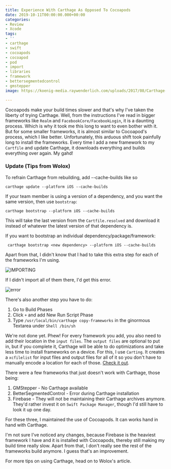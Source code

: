 ```yaml
---
title: Experience With Carthage As Opposed To Cocoapods
date: 2019-10-11T00:00:00.000+00:00
categories:
- Review
- Xcode
tags:
- ''
- carthage
- swift
- cocoapods
- cocoapod
- pod
- import
- libraries
- framework
- bettersegmentedcontrol
- gmstepper
image: https://koenig-media.raywenderlich.com/uploads/2017/08/Carthage-feature-2.png

---
```

Cocoapods make your build times slower and that's why I've taken the liberty of trying Carthage. Well, from the instructions I've read in bigger frameworks like `Realm` and `FacebookCore/FacebookLogin`, it is a daunting process. Which is why it took me this long to want to even bother with it. But for some smaller frameworks, it is almost similar to Cocoapod's process, which I like better. Unfortunately, this arduous shift took painfully long to install the frameworks. Every time I add a new framework to my `Cartfile` and update Carthage, it downloads everything and builds everything over again. My gahd!

### Update (Tips from Wolox)

To refrain Carthage from rebuilding, add --cache-builds like so

    carthage update --platform iOS --cache-builds

If your team member is using a version of a dependency, and you want the same version, then use `bootstrap`:

    carthage bootstrap --platform iOS --cache-builds

This will take the last version from the `Cartfile.resolved` and download it instead of whatever the latest version of that dependency is.

If you want to bootstrap an individual dependency/package/framework:

     carthage bootstrap <new dependency> --platform iOS --cache-builds

Apart from that, I didn't know that I had to take this extra step for each of the frameworks I'm using.

![IMPORTING](/blog/assets/images/Screen%20Shot%202019-10-11%20at%2012.38.52%20AM.png)

If I didn't import all of them there, I'd get this error.

![error](/blog/assets/images/Screen%20Shot%202019-10-11%20at%2012.30.16%20AM.png)

There's also another step you have to do:

1. Go to Build Phases
2. Click `+` and add New Run Script Phase
3. Type `/usr/local/bin/carthage copy-frameworks` in the ginormous Textarea under `Shell /bin/sh`

We're not done yet. Phew! For every framework you add, you also need to add their location in the `input files`. The `output files` are optional to put in, but if you complete it, Carthage will be able to do optimizations and take less time to install frameworks on a device. For this, I use `Carting`. It creates a `xcfilelist` for input files and output files for all of it so you don't have to manually encode a location for each of those. [Check it out](https://github.com/artemnovichkov/Carting).

There were a few frameworks that just doesn't work with Carthage, those being:

1. GMStepper - No Carthage available
2. BetterSegmentedControl - Error during Carthage installation
3. Firebase - They will not be maintaining their Carthage archives anymore. They'd rather invest it on `Swift Package Manager`, though I'd still have to look it up one day.

For these three, I maintained the use of Cocoapods. It can works hand in hand with Carthage.

I'm not sure I've noticed any changes, because Firebase is the heaviest framework I have and it is installed with Cocoapods, thereby still making my build time really slow. Apart from that, I don't really see the rest of the frameworks build anymore. I guess that's an improvement.

For more tips on using Carthage, head on to Wolox's article.